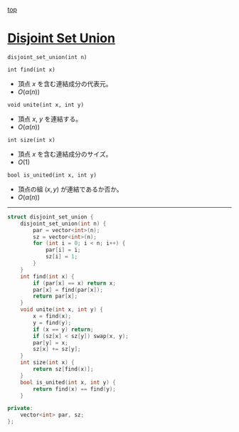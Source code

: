 [top](../README.md)

# [Disjoint Set Union](./dsu.cpp)

`disjoint_set_union(int n)`

`int find(int x)`
- 頂点 $x$ を含む連結成分の代表元。
- $O(\alpha(n))$

`void unite(int x, int y)`
- 頂点 $x$, $y$ を連結する。
- $O(\alpha(n))$

`int size(int x)`
- 頂点 $x$ を含む連結成分のサイズ。
- $O(1)$

`bool is_united(int x, int y)`
- 頂点の組 $(x, y)$ が連結であるか否か。
- $O(\alpha(n))$

---

```cpp
struct disjoint_set_union {
    disjoint_set_union(int n) {
        par = vector<int>(n);
        sz = vector<int>(n);
        for (int i = 0; i < n; i++) {
            par[i] = i;
            sz[i] = 1;
        }
    }
    int find(int x) {
        if (par[x] == x) return x;
        par[x] = find(par[x]);
        return par[x];
    }
    void unite(int x, int y) {
        x = find(x);
        y = find(y);
        if (x == y) return;
        if (sz[x] < sz[y]) swap(x, y);
        par[y] = x;
        sz[x] += sz[y];
    }
    int size(int x) {
        return sz[find(x)];
    }
    bool is_united(int x, int y) {
        return find(x) == find(y);
    }

private:
    vector<int> par, sz;
};
```